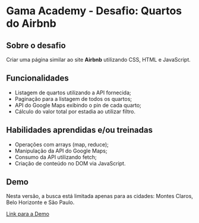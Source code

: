 # Gama Academy - Desafio: Quartos do Airbnb

## Sobre o desafio
Criar uma página similar ao site **Airbnb** utilizando CSS, HTML e JavaScript.

## Funcionalidades
- Listagem de quartos utilizando a API fornecida;
- Paginação para a listagem de todos os quartos;
- API do Google Maps exibindo o pin de cada quarto;
- Cálculo do valor total por estadia ao utilizar filtro.

## Habilidades aprendidas e/ou treinadas
- Operações com arrays (map, reduce);
- Manipulação da API do Google Maps;
- Consumo da API utilizando fetch;
- Criação de conteúdo no DOM via JavaScript.

## Demo
Nesta versão, a busca está limitada apenas para as cidades: Montes Claros, Belo Horizonte e São Paulo.

[Link para a Demo](https://quartos-airbnb.netlify.app)
